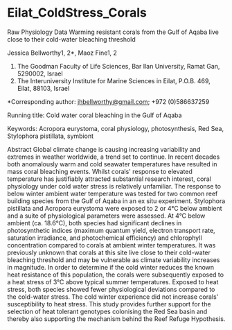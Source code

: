 # Eilat_ColdStress_Corals
Raw Physiology Data
Warming resistant corals from the Gulf of Aqaba live close to their cold-water bleaching threshold

Jessica Bellworthy1, 2*, Maoz Fine1, 2
1.	The Goodman Faculty of Life Sciences, Bar Ilan University, Ramat Gan, 5290002, Israel
2.	The Interuniversity Institute for Marine Sciences in Eilat, P.O.B. 469, Eilat, 88103, Israel

*Corresponding author: jhbellworthy@gmail.com; +972 (0)586637259


Running title: Cold water coral bleaching in the Gulf of Aqaba


Keywords: Acropora eurystoma, coral physiology, photosynthesis, Red Sea, Stylophora pistillata, symbiont 


Abstract
Global climate change is causing increasing variability and extremes in weather worldwide, a trend set to continue. 
In recent decades both anomalously warm and cold seawater temperatures have resulted in mass coral bleaching events. 
Whilst corals' response to elevated temperature has justifiably attracted substantial research interest, coral 
physiology under cold water stress is relatively unfamiliar. The response to below winter ambient water temperature 
was tested for two common reef building species from the Gulf of Aqaba in an ex situ experiment. Stylophora pistillata 
and Acropora eurystoma were exposed to 2 or 4°C below ambient and a suite of physiological parameters were assessed. 
At 4°C below ambient (ca. 18.6°C), both species had significant declines in photosynthetic indices (maximum quantum yield, 
electron transport rate, saturation irradiance, and photochemical efficiency) and chlorophyll concentration compared 
to corals at ambient winter temperatures. It was previously unknown that corals at this site live close to their 
cold-water bleaching threshold and may be vulnerable as climate variability increases in magnitude. In order to determine
if the cold winter reduces the known heat resistance of this population, the corals were subsequently exposed to a heat 
stress of 3°C above typical summer temperatures. Exposed to heat stress, both species showed fewer physiological deviations
compared to the cold-water stress. The cold winter experience did not increase corals' susceptibility to heat stress. 
This study provides further support for the selection of heat tolerant genotypes colonising the Red Sea basin and thereby 
also supporting the mechanism behind the Reef Refuge Hypothesis.
